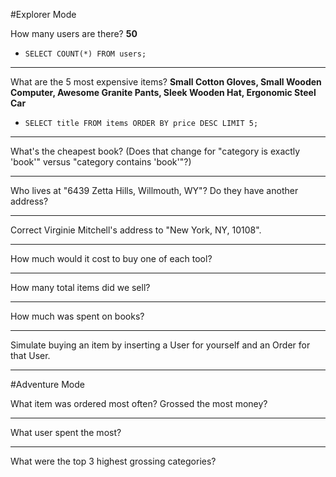 #Explorer Mode

How many users are there? **50**
- `SELECT COUNT(*) FROM users;`

---

What are the 5 most expensive items? **Small Cotton Gloves, Small Wooden Computer, Awesome Granite Pants, Sleek Wooden Hat, Ergonomic Steel Car**
- `SELECT title FROM items ORDER BY price DESC LIMIT 5;`

---

What's the cheapest book? (Does that change for "category is exactly 'book'" versus "category contains 'book'"?)

---

Who lives at "6439 Zetta Hills, Willmouth, WY"? Do they have another address?

---

Correct Virginie Mitchell's address to "New York, NY, 10108".

---

How much would it cost to buy one of each tool?

---

How many total items did we sell?

---

How much was spent on books?

---

Simulate buying an item by inserting a User for yourself and an Order for that User.

---

#Adventure Mode

What item was ordered most often? Grossed the most money?

---

What user spent the most?

---

What were the top 3 highest grossing categories?
